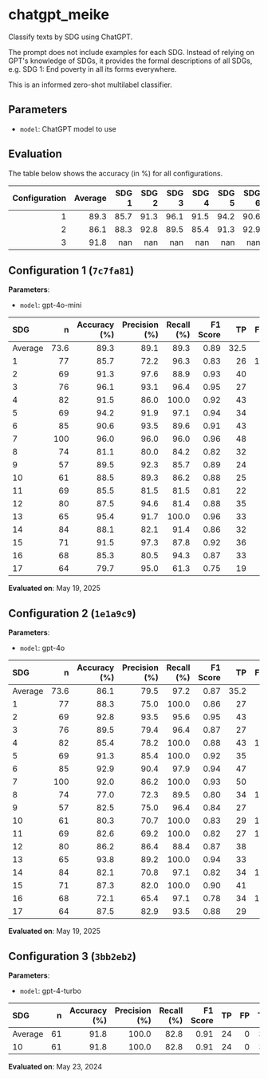 # chatgpt_meike

Classify texts by SDG using ChatGPT.

The prompt does not include examples for each SDG. Instead of relying on GPT's knowledge of SDGs,
it provides the formal descriptions of all SDGs, e.g. SDG 1: End poverty in all its forms everywhere.

This is an informed zero-shot multilabel classifier.

## Parameters



- `model`: ChatGPT model to use


## Evaluation

The table below shows the accuracy (in %) for all configurations.

|   Configuration |   Average |   SDG 1 |   SDG 2 |   SDG 3 |   SDG 4 |   SDG 5 |   SDG 6 |   SDG 7 |   SDG 8 |   SDG 9 |   SDG 10 |   SDG 11 |   SDG 12 |   SDG 13 |   SDG 14 |   SDG 15 |   SDG 16 |   SDG 17 |
|----------------:|----------:|--------:|--------:|--------:|--------:|--------:|--------:|--------:|--------:|--------:|---------:|---------:|---------:|---------:|---------:|---------:|---------:|---------:|
|               1 |      89.3 |    85.7 |    91.3 |    96.1 |    91.5 |    94.2 |    90.6 |      96 |    81.1 |    89.5 |     88.5 |     85.5 |     87.5 |     95.4 |     88.1 |     91.5 |     85.3 |     79.7 |
|               2 |      86.1 |    88.3 |    92.8 |    89.5 |    85.4 |    91.3 |    92.9 |      92 |    77   |    82.5 |     80.3 |     82.6 |     86.2 |     93.8 |     82.1 |     87.3 |     72.1 |     87.5 |
|               3 |      91.8 |   nan   |   nan   |   nan   |   nan   |   nan   |   nan   |     nan |   nan   |   nan   |     91.8 |    nan   |    nan   |    nan   |    nan   |    nan   |    nan   |    nan   |


## Configuration 1 (`7c7fa81`)

**Parameters**:

- `model`: gpt-4o-mini


| SDG     |    n |   Accuracy (%) |   Precision (%) |   Recall (%) |   F1 Score |   TP |   FP |   TN |   FN |
|:--------|-----:|---------------:|----------------:|-------------:|-----------:|-----:|-----:|-----:|-----:|
| Average | 73.6 |           89.3 |            89.1 |         89.3 |       0.89 | 32.5 |    4 | 33.4 |  3.8 |
| 1       |   77 |           85.7 |            72.2 |         96.3 |       0.83 |   26 |   10 |   40 |    1 |
| 2       |   69 |           91.3 |            97.6 |         88.9 |       0.93 |   40 |    1 |   23 |    5 |
| 3       |   76 |           96.1 |            93.1 |         96.4 |       0.95 |   27 |    2 |   46 |    1 |
| 4       |   82 |           91.5 |            86.0 |        100.0 |       0.92 |   43 |    7 |   32 |    0 |
| 5       |   69 |           94.2 |            91.9 |         97.1 |       0.94 |   34 |    3 |   31 |    1 |
| 6       |   85 |           90.6 |            93.5 |         89.6 |       0.91 |   43 |    3 |   34 |    5 |
| 7       |  100 |           96.0 |            96.0 |         96.0 |       0.96 |   48 |    2 |   48 |    2 |
| 8       |   74 |           81.1 |            80.0 |         84.2 |       0.82 |   32 |    8 |   28 |    6 |
| 9       |   57 |           89.5 |            92.3 |         85.7 |       0.89 |   24 |    2 |   27 |    4 |
| 10      |   61 |           88.5 |            89.3 |         86.2 |       0.88 |   25 |    3 |   29 |    4 |
| 11      |   69 |           85.5 |            81.5 |         81.5 |       0.81 |   22 |    5 |   37 |    5 |
| 12      |   80 |           87.5 |            94.6 |         81.4 |       0.88 |   35 |    2 |   35 |    8 |
| 13      |   65 |           95.4 |            91.7 |        100.0 |       0.96 |   33 |    3 |   29 |    0 |
| 14      |   84 |           88.1 |            82.1 |         91.4 |       0.86 |   32 |    7 |   42 |    3 |
| 15      |   71 |           91.5 |            97.3 |         87.8 |       0.92 |   36 |    1 |   29 |    5 |
| 16      |   68 |           85.3 |            80.5 |         94.3 |       0.87 |   33 |    8 |   25 |    2 |
| 17      |   64 |           79.7 |            95.0 |         61.3 |       0.75 |   19 |    1 |   32 |   12 |

**Evaluated on**: May 19, 2025


## Configuration 2 (`1e1a9c9`)

**Parameters**:

- `model`: gpt-4o


| SDG     |    n |   Accuracy (%) |   Precision (%) |   Recall (%) |   F1 Score |   TP |   FP |   TN |   FN |
|:--------|-----:|---------------:|----------------:|-------------:|-----------:|-----:|-----:|-----:|-----:|
| Average | 73.6 |           86.1 |            79.5 |         97.2 |       0.87 | 35.2 |    9 | 28.4 |  1.1 |
| 1       |   77 |           88.3 |            75.0 |        100.0 |       0.86 |   27 |    9 |   41 |    0 |
| 2       |   69 |           92.8 |            93.5 |         95.6 |       0.95 |   43 |    3 |   21 |    2 |
| 3       |   76 |           89.5 |            79.4 |         96.4 |       0.87 |   27 |    7 |   41 |    1 |
| 4       |   82 |           85.4 |            78.2 |        100.0 |       0.88 |   43 |   12 |   27 |    0 |
| 5       |   69 |           91.3 |            85.4 |        100.0 |       0.92 |   35 |    6 |   28 |    0 |
| 6       |   85 |           92.9 |            90.4 |         97.9 |       0.94 |   47 |    5 |   32 |    1 |
| 7       |  100 |           92.0 |            86.2 |        100.0 |       0.93 |   50 |    8 |   42 |    0 |
| 8       |   74 |           77.0 |            72.3 |         89.5 |       0.80 |   34 |   13 |   23 |    4 |
| 9       |   57 |           82.5 |            75.0 |         96.4 |       0.84 |   27 |    9 |   20 |    1 |
| 10      |   61 |           80.3 |            70.7 |        100.0 |       0.83 |   29 |   12 |   20 |    0 |
| 11      |   69 |           82.6 |            69.2 |        100.0 |       0.82 |   27 |   12 |   30 |    0 |
| 12      |   80 |           86.2 |            86.4 |         88.4 |       0.87 |   38 |    6 |   31 |    5 |
| 13      |   65 |           93.8 |            89.2 |        100.0 |       0.94 |   33 |    4 |   28 |    0 |
| 14      |   84 |           82.1 |            70.8 |         97.1 |       0.82 |   34 |   14 |   35 |    1 |
| 15      |   71 |           87.3 |            82.0 |        100.0 |       0.90 |   41 |    9 |   21 |    0 |
| 16      |   68 |           72.1 |            65.4 |         97.1 |       0.78 |   34 |   18 |   15 |    1 |
| 17      |   64 |           87.5 |            82.9 |         93.5 |       0.88 |   29 |    6 |   27 |    2 |

**Evaluated on**: May 19, 2025


## Configuration 3 (`3bb2eb2`)

**Parameters**:

- `model`: gpt-4-turbo


| SDG     |   n |   Accuracy (%) |   Precision (%) |   Recall (%) |   F1 Score |   TP |   FP |   TN |   FN |
|:--------|----:|---------------:|----------------:|-------------:|-----------:|-----:|-----:|-----:|-----:|
| Average |  61 |           91.8 |           100.0 |         82.8 |       0.91 |   24 |    0 |   32 |    5 |
| 10      |  61 |           91.8 |           100.0 |         82.8 |       0.91 |   24 |    0 |   32 |    5 |

**Evaluated on**: May 23, 2024

